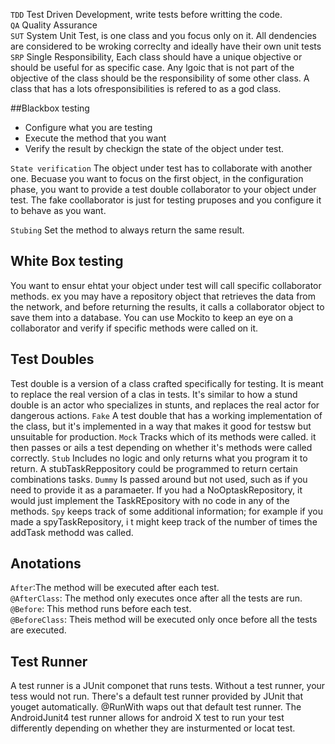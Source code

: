 `TDD` Test Driven Development, write tests before writting the code. </br>
`QA` Quality Assurance </br>
`SUT` System Unit Test, is one class and you focus only on it. All dendencies are considered to be wroking correclty and ideally have their own unit tests </br>
`SRP` Single Responsibility, Each class should have a unique objective or should be useful for as specific case. Any lgoic that is not part of the objective of the class should be the responsibility of some other class. A class that has a lots ofresponsibilities is refered to as a god class.  </br>

##Blackbox testing
- Configure what you are testing
- Execute the method that you want
- Verify the result by checkign the state of the object under test. 

`State verification` The object under test has to collaborate with another one. Becuase you want to focus on the first object, in the configuration phase, you want to provide a test double collaborator to your object under test. The fake coollaborator is just for testing pruposes and you configure it to behave as you want. 

`Stubing` Set the method to always return the same result. 


## White Box testing
You want to ensur ehtat your object under test will call specific collaborator methods. ex you may have a repository object that retrieves the data from the network, and before returning the results, it calls a collaborator object to save them into a database. You can use Mockito to keep an eye on a collaborator and verify if specific methods were called on it. 


## Test Doubles
Test double is a version of a class crafted specifically for testing. It is meant to replace the real version of a clas in tests. It's similar to how a stund double is an actor who specializes in stunts, and replaces the real actor for dangerous actions. 
`Fake` A test double that has a working implementation of the class, but it's implemented in a way that makes it good for testsw but unsuitable for production. 
`Mock` Tracks which of its methods were called. it then passes or ails a test depending  on whether it's methods were called correctly.
`Stub` Includes no logic and only returns what you program it to return. A stubTaskReppository could be programmed to return certain combinations tasks. 
`Dummy` Is passed around but not used, such as if you need to provide it as a paramaeter. If you had a NoOptaskRepository, it would just implement the TaskREpository with no code in any of the  methods. 
`Spy` keeps track of some additional information; for example if you made a spyTaskRepository, i t might keep track of the number of times the addTask methodd was called.

## Anotations
`After`:The method will be executed after each test. </br>
`@AfterClass`: The method only executes once after all the tests are run. </br>
`@Before`: This method runs before each test. </br>
`@BeforeClass`: Theis method will be executed only once before all the tests are executed. </br>

## Test Runner
A test runner is a JUnit componet that runs tests. Without a test runner, your tess would not run. There's a default test runner provided by  JUnit that youget automatically. @RunWith waps out that default test runner. The AndroidJunit4 test runner allows for android X test to run your test differently depending on whether they are insturmented or locat test. 
